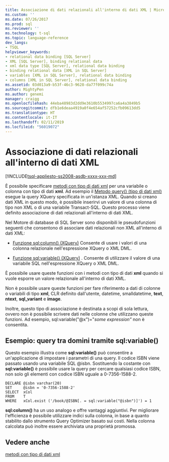 ```yaml
---
title: Associazione di dati relazionali all'interno di dati XML | Microsoft Docs
ms.custom: ''
ms.date: 07/26/2017
ms.prod: sql
ms.reviewer: ''
ms.technology: t-sql
ms.topic: language-reference
dev_langs:
- TSQL
helpviewer_keywords:
- relational data binding [SQL Server]
- XML [SQL Server], binding relational data
- xml data type [SQL Server], relational data binding
- binding relational data [XML in SQL Server]
- variables [XML in SQL Server], relational data binding
- columns [XML in SQL Server], relational data binding
ms.assetid: 03d013a9-b53f-46c3-9628-da77f099c74a
author: MightyPen
ms.author: genemi
manager: craigg
ms.openlocfilehash: 44eba48983d2dd9e3610b5534997ca6a4a3849b5
ms.sourcegitcommit: dfb1e6deaa4919a0f4e654af57252cfb09613dd5
ms.translationtype: HT
ms.contentlocale: it-IT
ms.lasthandoff: 02/11/2019
ms.locfileid: "56019072"
---
```

# <a name="binding-relational-data-inside-xml-data"></a>Associazione di dati relazionali all'interno di dati XML
[!INCLUDE[tsql-appliesto-ss2008-asdb-xxxx-xxx-md](../../includes/tsql-appliesto-ss2008-asdb-xxxx-xxx-md.md)]

  È possibile specificare [metodi con tipo di dati xml](../../t-sql/xml/xml-data-type-methods.md) per una variabile o colonna con tipo di dati **xml**. Ad esempio il [Metodo query&#40;&#41; &#40;tipo di dati xml&#41;](../../t-sql/xml/query-method-xml-data-type.md) esegue la query XQuery specificata in un'istanza XML. Quando si creano dati XML in questo modo, è possibile inserirvi un valore di una colonna di tipo non XML o di una variabile Transact-SQL. Questo processo viene definito associazione di dati relazionali all'interno di dati XML.  
  
 Nel Motore di database di SQL Server sono disponibili le pseudofunzioni seguenti che consentono di associare dati relazionali non XML all'interno di dati XML:  
  
-   [Funzione sql:column&#40;&#41; &#40;XQuery&#41;](../../xquery/xquery-extension-functions-sql-column.md) Consente di usare i valori di una colonna relazionale nell'espressione XQuery o XML DML.  
  
-   [Funzione sql:variable&#40;&#41; &#40;XQuery&#41;](../../xquery/xquery-extension-functions-sql-variable.md) . Consente di utilizzare il valore di una variabile SQL nell'espressione XQuery o XML DML.  
  
 È possibile usare queste funzioni con i metodi con tipo di dati **xml** quando si vuole esporre un valore relazionale all'interno di dati XML.  
  
 Non è possibile usare queste funzioni per fare riferimento a dati di colonne o variabili di tipo **xml**, CLR definito dall'utente, datetime, smalldatetime, **text**, **ntext**, **sql_variant** e **image**.  
  
 Inoltre, questo tipo di associazione è destinata a scopi di sola lettura, ovvero non è possibile scrivere dati nelle colonne che utilizzano queste funzioni. Ad esempio, sql:variable("\@x")="*some expression"* non è consentita.  
  
## <a name="example-cross-domain-query-using-sqlvariable"></a>Esempio: query tra domini tramite sql:variable()  
 Questo esempio illustra come **sql:variable()** può consentire a un'applicazione di impostare i parametri di una query. Il codice ISBN viene passato usando una variabile SQL @isbn. Sostituendo la costante con **sql:variable()** è possibile usare la query per cercare qualsiasi codice ISBN, non solo gli elementi con codice ISBN uguale a 0-7356-1588-2.  
  
```  
DECLARE @isbn varchar(20)  
SET     @isbn = '0-7356-1588-2'  
SELECT  xCol  
FROM    T  
WHERE   xCol.exist ('/book/@ISBN[. = sql:variable("@isbn")]') = 1  
```  
  
 **sql:column()** ha un uso analogo e offre vantaggi aggiuntivi. Per migliorare l'efficienza è possibile utilizzare indici sulla colonna, in base a quanto stabilito dallo strumento Query Optimizer basato sui costi. Nella colonna calcolata può inoltre essere archiviata una proprietà promossa.  
  
## <a name="see-also"></a>Vedere anche  
 [metodi con tipo di dati xml](../../t-sql/xml/xml-data-type-methods.md)  
  
  
